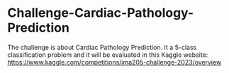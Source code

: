 # Challenge-Cardiac-Pathology-Prediction
The challenge is about Cardiac Pathology Prediction. It a 5-class classification problem and it will be evaluated in this Kaggle website: https://www.kaggle.com/competitions/ima205-challenge-2023/overview
